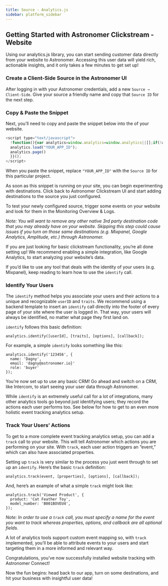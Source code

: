 ```yaml
---
title: Source - Analytics.js
sidebar: platform_sidebar
---
```

## Getting Started with Astronomer Clickstream - Website

Using our analytics.js library, you can start sending customer data directly from your website to Astronomer. Accessing this user data will yield rich, actionable insights, and it only takes a few minutes to get set up!

### Create a Client-Side Source in the Astronomer UI

After logging in with your Astronomer credentials, add a new `Source → Client-Side`. Give your source a friendly name and copy that `Source ID` for the next step.

### Copy & Paste the Snippet

Next, you’ll need to copy and paste the snippet below into the <head> of your website.

```javascript
<script type="text/javascript">
  !function(){var analytics=window.analytics=window.analytics||[];if(!analytics.initialize)if(analytics.invoked)window.console&&console.error&&console.error("Astronomer snippet included twice.");else{analytics.invoked=!0;analytics.methods=["trackSubmit","trackClick","trackLink","trackForm","pageview","identify","reset","group","track","ready","alias","page","once","off","on"];analytics.factory=function(t){return function(){var e=Array.prototype.slice.call(arguments);e.unshift(t);analytics.push(e);return analytics}};for(var t=0;t<analytics.methods.length;t++){var e=analytics.methods[t];analytics[e]=analytics.factory(e)}analytics.load=function(t){var e=document.createElement("script");e.type="text/javascript";e.async=!0;e.src=("https:"===document.location.protocol?"https://":"http://")+"cdn.astronomer.io/analytics.js/v1/"+t+"/analytics.min.js";var n=document.getElementsByTagName("script")[0];n.parentNode.insertBefore(e,n)};analytics.SNIPPET_VERSION="3.1.0";
  analytics.load("YOUR_APP_ID");
  analytics.page()
  }}();
</script>
```

When you paste the snippet, replace ``"YOUR_APP_ID"`` with the `Source ID` for this particular project.

As soon as this snippet is running on your site, you can begin experimenting with destinations. Click back to Astronomer Clickstream UI and start adding destinations to the source you just configured.

To test your newly configured source, trigger some events on your website and look for them in the Monitoring Overview & Logs.

*Note: You will want to remove any other native 3rd party destination code that you may already have on your website. Skipping this step could cause issues if you turn on those same destinations (e.g. Mixpanel, Google Analytics, Amplitude, etc.) through Astronomer.*

If you are just looking for basic clickstream functionality, you’re all done setting up! We recommend enabling a simple integration, like Google Analytics, to start analyzing your website’s data.

If you’d like to use any tool that deals with the identity of your users (e.g. Mixpanel), keep reading to learn how to use the `identify` call.

### Identify Your Users

The `identify` method helps you associate your users and their actions to a unique and recognizable `userID` and `traits`. We recommend using a backend template to insert an `identify` call directly into the footer of every page of your site where the user is logged in. That way, your users will always be identified, no matter what page they first land on.

`identify` follows this basic definition:

```
analytics.identify([userId], [traits], [options], [callback]);
```

For example, a simple `identify` looks something like this:

```
analytics.identify('123456', {
  name: 'Dagny',
  email: 'dagny@astronomer.io}'
  role: 'buyer'
});
```

You’re now set up to use any basic CRM! Go ahead and switch on a CRM, like Intercom, to start seeing your user data through Astronomer.

While `identify` is an extremely useful call for a lot of integrations, many other analytics tools go beyond just identifying users; they record the actions each user performs too. See below for how to get to an even more holistic event tracking analytics setup.

### Track Your Users’ Actions

To get to a more complete event tracking analytics setup, you can add a `track` call to your website. This will tell Astronomer which actions you are performing on your site. With `track`, each user action triggers an “event,” which can also have associated properties.

Setting up `track` is very similar to the process you just went through to set up an `identify`. Here’s the basic `track` definition:

```
analytics.track(event, [properties], [options], [callback]);
```

And, here’s an example of what a simple `track` might look like:

```
analytics.track('Viewed Product', {
  product: 'Cat Feather Toy',
  model_number: 'B001BOVEU4',
});
```

*Note: In order to use a `track` call, you must specify a name for the event you want to track whereas properties, options, and callback are all optional fields.*

A lot of analytics tools support custom event mapping so, with `track` implemented, you’ll be able to attribute events to your users and start targeting them in a more informed and relevant way.

Congratulations, you’ve now successfully installed website tracking with Astronomer Connect!

Now the fun begins: head back to our app, turn on some destinations, and hit your business with insightful user data!

